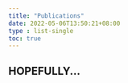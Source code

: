 ```yaml
---
title: "Publications"
date: 2022-05-06T13:50:21+08:00
type : list-single
toc: true
---
```

## HOPEFULLY...

